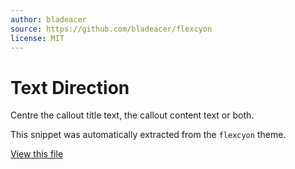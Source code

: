 ```yaml
---
author: bladeacer
source: https://github.com/bladeacer/flexcyon
license: MIT
---
```


# Text Direction

Centre the callout title text, the callout content text or both.

This snippet was automatically extracted from the `flexcyon` theme.

[View this file](./text-direction.css)
